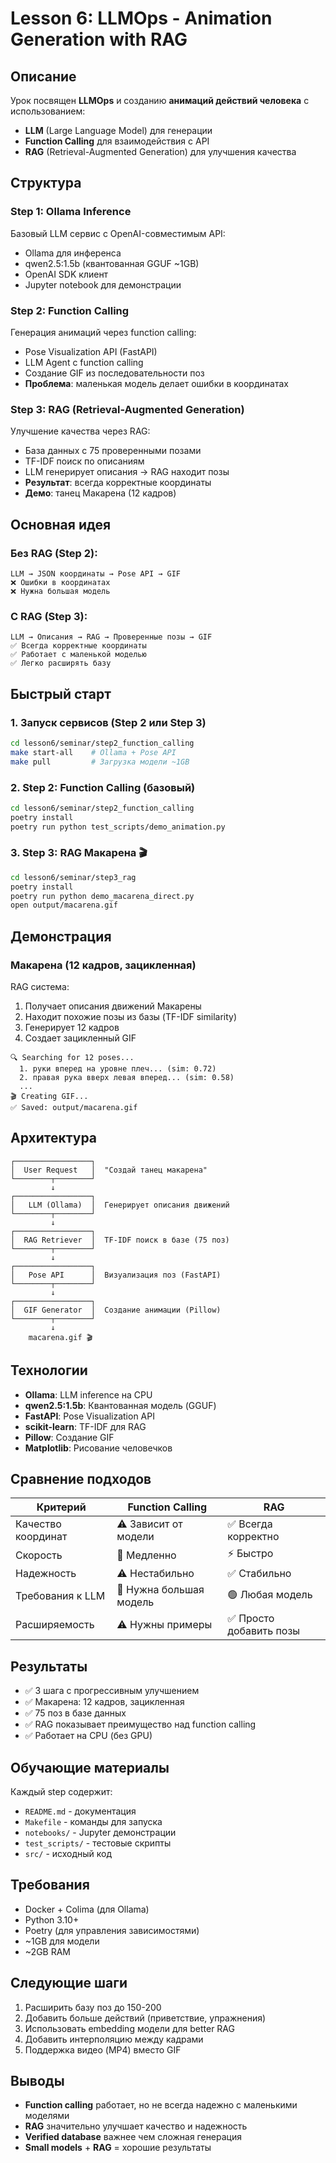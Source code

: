 # Lesson 6: LLMOps - Animation Generation with RAG

## Описание

Урок посвящен **LLMOps** и созданию **анимаций действий человека** с использованием:
- **LLM** (Large Language Model) для генерации
- **Function Calling** для взаимодействия с API
- **RAG** (Retrieval-Augmented Generation) для улучшения качества

## Структура

### Step 1: Ollama Inference
Базовый LLM сервис с OpenAI-совместимым API:
- Ollama для инференса
- qwen2.5:1.5b (квантованная GGUF ~1GB)
- OpenAI SDK клиент
- Jupyter notebook для демонстрации

### Step 2: Function Calling
Генерация анимаций через function calling:
- Pose Visualization API (FastAPI)
- LLM Agent с function calling
- Создание GIF из последовательности поз
- **Проблема**: маленькая модель делает ошибки в координатах

### Step 3: RAG (Retrieval-Augmented Generation)
Улучшение качества через RAG:
- База данных с 75 проверенными позами
- TF-IDF поиск по описаниям
- LLM генерирует описания → RAG находит позы
- **Результат**: всегда корректные координаты
- **Демо**: танец Макарена (12 кадров)

## Основная идея

### Без RAG (Step 2):
```
LLM → JSON координаты → Pose API → GIF
❌ Ошибки в координатах
❌ Нужна большая модель
```

### С RAG (Step 3):
```
LLM → Описания → RAG → Проверенные позы → GIF
✅ Всегда корректные координаты
✅ Работает с маленькой моделью
✅ Легко расширять базу
```

## Быстрый старт

### 1. Запуск сервисов (Step 2 или Step 3)

```bash
cd lesson6/seminar/step2_function_calling
make start-all    # Ollama + Pose API
make pull         # Загрузка модели ~1GB
```

### 2. Step 2: Function Calling (базовый)

```bash
cd lesson6/seminar/step2_function_calling
poetry install
poetry run python test_scripts/demo_animation.py
```

### 3. Step 3: RAG Макарена 🎬

```bash
cd lesson6/seminar/step3_rag
poetry install
poetry run python demo_macarena_direct.py
open output/macarena.gif
```

## Демонстрация

### Макарена (12 кадров, зацикленная)

RAG система:
1. Получает описания движений Макарены
2. Находит похожие позы из базы (TF-IDF similarity)
3. Генерирует 12 кадров
4. Создает зацикленный GIF

```
🔍 Searching for 12 poses...
  1. руки вперед на уровне плеч... (sim: 0.72)
  2. правая рука вверх левая вперед... (sim: 0.58)
  ...
🎬 Creating GIF...
✅ Saved: output/macarena.gif
```

## Архитектура

```
┌─────────────────┐
│  User Request   │  "Создай танец макарена"
└────────┬────────┘
         ↓
┌─────────────────┐
│   LLM (Ollama)  │  Генерирует описания движений
└────────┬────────┘
         ↓
┌─────────────────┐
│  RAG Retriever  │  TF-IDF поиск в базе (75 поз)
└────────┬────────┘
         ↓
┌─────────────────┐
│   Pose API      │  Визуализация поз (FastAPI)
└────────┬────────┘
         ↓
┌─────────────────┐
│  GIF Generator  │  Создание анимации (Pillow)
└────────┬────────┘
         ↓
    macarena.gif 🎬
```

## Технологии

- **Ollama**: LLM inference на CPU
- **qwen2.5:1.5b**: Квантованная модель (GGUF)
- **FastAPI**: Pose Visualization API
- **scikit-learn**: TF-IDF для RAG
- **Pillow**: Создание GIF
- **Matplotlib**: Рисование человечков

## Сравнение подходов

| Критерий | Function Calling | RAG |
|----------|-----------------|-----|
| Качество координат | ⚠️ Зависит от модели | ✅ Всегда корректно |
| Скорость | 🐌 Медленно | ⚡ Быстро |
| Надежность | ⚠️ Нестабильно | ✅ Стабильно |
| Требования к LLM | 🔴 Нужна большая модель | 🟢 Любая модель |
| Расширяемость | ⚠️ Нужны примеры | ✅ Просто добавить позы |

## Результаты

- ✅ 3 шага с прогрессивным улучшением
- ✅ Макарена: 12 кадров, зацикленная
- ✅ 75 поз в базе данных
- ✅ RAG показывает преимущество над function calling
- ✅ Работает на CPU (без GPU)

## Обучающие материалы

Каждый step содержит:
- `README.md` - документация
- `Makefile` - команды для запуска
- `notebooks/` - Jupyter демонстрации
- `test_scripts/` - тестовые скрипты
- `src/` - исходный код

## Требования

- Docker + Colima (для Ollama)
- Python 3.10+
- Poetry (для управления зависимостями)
- ~1GB для модели
- ~2GB RAM

## Следующие шаги

1. Расширить базу поз до 150-200
2. Добавить больше действий (приветствие, упражнения)
3. Использовать embedding модели для better RAG
4. Добавить интерполяцию между кадрами
5. Поддержка видео (MP4) вместо GIF

## Выводы

- **Function calling** работает, но не всегда надежно с маленькими моделями
- **RAG** значительно улучшает качество и надежность
- **Verified database** важнее чем сложная генерация
- **Small models** + **RAG** = хорошие результаты
